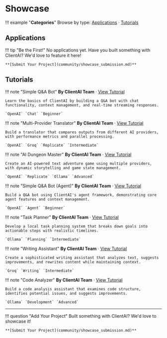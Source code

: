 # Showcase

!!! example "**Categories**"
    Browse by type: [Applications](#applications) · [Tutorials](#tutorials)

## Applications

!!! tip "Be the First!"
    No applications yet. Have you built something with ClientAI? We'd love to feature it here!

    **[Submit Your Project](community/showcase_submission.md)**

## Tutorials

!!! note "Simple Q&A Bot"
    **By ClientAI Team** · [View Tutorial](examples/client/simple_qa.md)

    Learn the basics of ClientAI by building a Q&A bot with chat functionality, context management, and real-time streaming responses.

    `OpenAI` `Chat` `Beginner`

!!! note "Multi-Provider Translator"
    **By ClientAI Team** · [View Tutorial](examples/client/translator.md)

    Build a translator that compares outputs from different AI providers, with performance metrics and parallel processing.

    `OpenAI` `Groq` `Replicate` `Intermediate`

!!! note "AI Dungeon Master"
    **By ClientAI Team** · [View Tutorial](examples/client/ai_dungeon_master.md)

    Create an AI-powered text adventure game using multiple providers, with dynamic storytelling and game state management.

    `OpenAI` `Replicate` `Ollama` `Advanced`

!!! note "Simple Q&A Bot (Agent)"
    **By ClientAI Team** · [View Tutorial](examples/agent/simple_qa.md)

    Build a Q&A bot using ClientAI's agent framework, demonstrating core agent features and context management.

    `OpenAI` `Agent` `Beginner`

!!! note "Task Planner"
    **By ClientAI Team** · [View Tutorial](examples/agent/task_planner.md)

    Develop a local task planning system that breaks down goals into actionable steps with realistic timelines.

    `Ollama` `Planning` `Intermediate`

!!! note "Writing Assistant"
    **By ClientAI Team** · [View Tutorial](examples/agent/writing_assistant.md)

    Create a sophisticated writing assistant that analyzes text, suggests improvements, and rewrites content while maintaining context.

    `Groq` `Writing` `Intermediate`

!!! note "Code Analyzer"
    **By ClientAI Team** · [View Tutorial](examples/agent/code_analyzer.md)

    Build a code analysis assistant that examines code structure, identifies potential issues, and suggests improvements.

    `Ollama` `Development` `Advanced`

---

!!! question "Add Your Project"
    Built something with ClientAI? We'd love to showcase it!
    
    **[Submit Your Project](community/showcase_submission.md)**